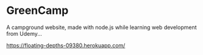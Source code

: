# GreenCamp
A campground website, made with node.js while learning web development from Udemy...

https://floating-depths-09380.herokuapp.com/  
